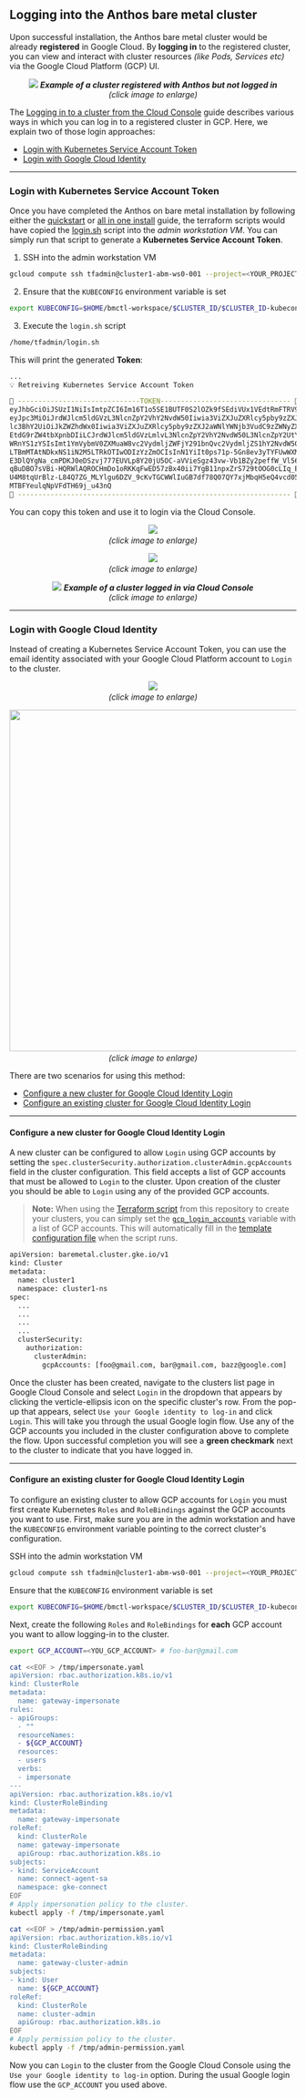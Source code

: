 ## Logging into the Anthos bare metal cluster

Upon successful installation, the Anthos bare metal cluster would be already **registered**
in Google Cloud. By **logging in** to the registered cluster, you can view and interact with
cluster resources _(like Pods, Services etc)_ via the Google Cloud Platform (GCP) UI.

<p align="center">
  <img src="images/registered_cluster.png">
  <em>
    <b>Example of a cluster registered with Anthos but not logged in</b>
    </br>
    (click image to enlarge)
  </em>
</p>

The [Logging in to a cluster from the Cloud Console](https://cloud.google.com/anthos/multicluster-management/console/logging-in/) guide describes various ways in which you can log in to a
registered cluster in GCP. Here, we explain two of those login approaches:
  - [Login with Kubernetes Service Account Token](#login-with-kubernetes-service-account-token)
  - [Login with Google Cloud Identity](#login-with-google-cloud-identity)
---
### Login with Kubernetes Service Account Token

Once you have completed the Anthos on bare metal installation by following either
the [quickstart](quickstart.md) or [all in one install](one_click_install.md) guide,
the terraform scripts would have copied the [login.sh](/anthos-bm-gcp-terraform/resources/login.sh) script into the _admin workstation VM_. You can simply run that script to generate a
**Kubernetes Service Account Token**.

1. SSH into the admin workstation VM
```sh
gcloud compute ssh tfadmin@cluster1-abm-ws0-001 --project=<YOUR_PROJECT> --zone=<YOUR_ZONE>
```

2. Ensure that the `KUBECONFIG` environment variable is set
```sh
export KUBECONFIG=$HOME/bmctl-workspace/$CLUSTER_ID/$CLUSTER_ID-kubeconfig
```

3. Execute the `login.sh` script
```sh
/home/tfadmin/login.sh
```

This will print the generated **Token**:
```sh
...
💡 Retreiving Kubernetes Service Account Token

🚀 ------------------------------TOKEN-------------------------------- 🚀
eyJhbGciOiJSUzI1NiIsImtpZCI6Im16T1o5SE1BUTF0S2lOZk9fSEdiVUx1VEdtRmFTRV9xb0s2TmZ0WVFQQ3MifQ.
eyJpc3MiOiJrdWJlcm5ldGVzL3NlcnZpY2VhY2NvdW50Iiwia3ViZXJuZXRlcy5pby9zZXJ2aWNlYWNjb3VudC9uYW1
lc3BhY2UiOiJkZWZhdWx0Iiwia3ViZXJuZXRlcy5pby9zZXJ2aWNlYWNjb3VudC9zZWNyZXQubmFtZSI6ImVkZ2Etc2
EtdG9rZW4tbXpnbDIiLCJrdWJlcm5ldGVzLmlvL3NlcnZpY2VhY2NvdW50L3NlcnZpY2UtYWNjb3VudC5uYW1lIjoiZ
WRnYS1zYSIsImt1YmVybmV0ZXMuaW8vc2VydmljZWFjY291bnQvc2VydmljZS1hY2NvdW50LnVpZCI6IjJhMjI1MDIz
LTBmMTAtNDkxNS1iN2M5LTRkOTIwODIzYzZmOCIsInN1YiIt0ps71p-5Gn8ev3yTYFUwWXMAGVHEvc-93LuJDQQmfVE
E3DlQYgNa_cmPDKJ0eDSzvj777EUVLp8Y20jU5OC-aVVieSgz43vw-Vb1BZy2peffW_Vl566P_xIyc-0XNeuN0ic2G1
qBuDBO7sVBi-HQRWlAQROCHmDo1oRKKqFwED57zBx40ii7YgB11npxZrS729tOOG0cLIq_EQtu1QbTldjrEak02L9Bw
U4M8tqUrBlz-L84Q7ZG_MLYlgu6DZV_9cKvTGCWWlIuGB7df78Q07QY7xjMbqH5eQ4vcd05X0h5wGwbQGf3X2jUQ_zB
MTBFYeulqNpVFdTH69j_u43nQ
🚀 ------------------------------------------------------------------- 🚀
```

You can copy this token and use it to login via the Cloud Console.

<p align="center">
  <img src="images/login.png">
  <em>
    </br>
    (click image to enlarge)
  </em>
</p>

<p align="center">
  <img src="images/token_login.png">
  <em>
    </br>
    (click image to enlarge)
  </em>
</p>

<p align="center">
  <img src="images/logout.png">
  <em>
    <b>Example of a cluster logged in via Cloud Console</b>
    </br>
    (click image to enlarge)
  </em>
</p>

---

### Login with Google Cloud Identity

Instead of creating a Kubernetes Service Account Token, you can use the email
identity associated with your Google Cloud Platform account to `Login` to the
cluster.

<p align="center">
  <img src="images/login.png">
  <em>
    </br>
    (click image to enlarge)
  </em>
</p>

<p align="center">
  <img src="images/gcp_account_login.png" width="600">
  <em>
    </br>
    (click image to enlarge)
  </em>
</p>

There are two scenarios for using this method:
  - [Configure a new cluster for Google Cloud Identity Login](#configure-a-new-cluster-for-google-cloud-identity-login)
  - [Configure an existing cluster for Google Cloud Identity Login](#configure-an-existing-cluster-for-google-cloud-identity-login)

---
#### Configure a new cluster for Google Cloud Identity Login
A new cluster can be configured to allow `Login` using GCP accounts by
setting the `spec.clusterSecurity.authorization.clusterAdmin.gcpAccounts`
field in the cluster configuration. This field accepts a list of GCP accounts
that must be allowed to `Login` to the cluster. Upon creation of the cluster
you should be able to `Login` using any of the provided GCP accounts.

> **Note:** When using the [Terraform script](quickstart.md) from this
> repository to create your clusters, you can simply set the
> [`gcp_login_accounts`](/anthos-bm-gcp-terraform/variables.tf#L181) variable
> with a list of GCP accounts. This will automatically fill in the
> [template configuration file](/anthos-bm-gcp-terraform/resources/templates/anthos_gce_cluster.tpl#L60-L63)
> when the script runs.

```sh
apiVersion: baremetal.cluster.gke.io/v1
kind: Cluster
metadata:
  name: cluster1
  namespace: cluster1-ns
spec:
  ...
  ...
  ...
  ...
  clusterSecurity:
    authorization:
      clusterAdmin:
        gcpAccounts: [foo@gmail.com, bar@gmail.com, bazz@google.com]
```
Once the cluster has been created, navigate to the clusters list page in Google
Cloud Console and select `Login` in the dropdown that appears by clicking the
verticle-ellipsis icon on the specific cluster's row. From the pop-up that
appears, select `Use your Google identity to log-in` and click `Login`. This will
take you through the usual Google login flow. Use any of the GCP accounts you
included in the cluster configuration above to complete the flow. Upon
successful completion you will see a **green checkmark** next to the cluster to
indicate that you have logged in.

---
#### Configure an existing cluster for Google Cloud Identity Login

To configure an existing cluster to allow GCP accounts for `Login` you must
first create Kubernetes `Roles` and `RoleBindings` against the GCP accounts you
want to use. First, make sure you are in the admin workstation and have the
`KUBECONFIG` environment variable pointing to the correct cluster's
configuration.

SSH into the admin workstation VM
```sh
gcloud compute ssh tfadmin@cluster1-abm-ws0-001 --project=<YOUR_PROJECT> --zone=<YOUR_ZONE>
```

Ensure that the `KUBECONFIG` environment variable is set
```sh
export KUBECONFIG=$HOME/bmctl-workspace/$CLUSTER_ID/$CLUSTER_ID-kubeconfig
```

Next, create the following `Roles` and `RoleBindings` for **each** GCP account
you want to allow logging-in to the cluster.

```sh
export GCP_ACCOUNT=<YOU_GCP_ACCOUNT> # foo-bar@gmail.com
```
```sh
cat <<EOF > /tmp/impersonate.yaml
apiVersion: rbac.authorization.k8s.io/v1
kind: ClusterRole
metadata:
  name: gateway-impersonate
rules:
- apiGroups:
  - ""
  resourceNames:
  - ${GCP_ACCOUNT}
  resources:
  - users
  verbs:
  - impersonate
---
apiVersion: rbac.authorization.k8s.io/v1
kind: ClusterRoleBinding
metadata:
  name: gateway-impersonate
roleRef:
  kind: ClusterRole
  name: gateway-impersonate
  apiGroup: rbac.authorization.k8s.io
subjects:
- kind: ServiceAccount
  name: connect-agent-sa
  namespace: gke-connect
EOF
# Apply impersonation policy to the cluster.
kubectl apply -f /tmp/impersonate.yaml
```
```sh
cat <<EOF > /tmp/admin-permission.yaml
apiVersion: rbac.authorization.k8s.io/v1
kind: ClusterRoleBinding
metadata:
  name: gateway-cluster-admin
subjects:
- kind: User
  name: ${GCP_ACCOUNT}
roleRef:
  kind: ClusterRole
  name: cluster-admin
  apiGroup: rbac.authorization.k8s.io
EOF
# Apply permission policy to the cluster.
kubectl apply -f /tmp/admin-permission.yaml
```
Now you can `Login` to the cluster from the Google Cloud Console using
the `Use your Google identity to log-in` option. During the usual Google login
flow use the `GCP_ACCOUNT` you used above.
